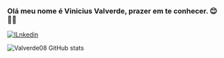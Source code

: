 ### Olá meu nome é Vinicius Valverde, prazer em te conhecer. 😊🤙🏾

[![lLnkedin](https://img.shields.io/badge/LinkedIn-0077B5?style=for-the-badge&logo=linkedin&logoColor=white)](https://www.linkedin.com/in/vinicius-valverde-9b2640234/)

![Valverde08 GitHub stats](https://github-readme-stats.vercel.app/api?username=Valverde08&show_icons=true&theme=dracula)

<!--
**Valverde08/Valverde08** is a ✨ _special_ ✨ repository because its `README.md` (this file) appears on your GitHub profile.

Here are some ideas to get you started:

- 🔭 I’m currently working on ...
- 🌱 I’m currently learning ...
- 👯 I’m looking to collaborate on ...
- 🤔 I’m looking for help with ...
- 💬 Ask me about ...
- 📫 How to reach me: ...
- 😄 Pronouns: ...
- ⚡ Fun fact: ...
-->
